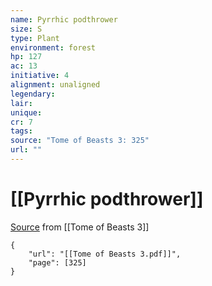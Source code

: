 ```yaml
---
name: Pyrrhic podthrower
size: S
type: Plant
environment: forest
hp: 127
ac: 13
initiative: 4
alignment: unaligned
legendary: 
lair: 
unique: 
cr: 7
tags: 
source: "Tome of Beasts 3: 325"
url: ""
---
```

# [[Pyrrhic podthrower]]

[Source](zotero://open-pdf/library/items/BLGR9HVR?page=325) from [[Tome of Beasts 3]]

```pdf
{
	"url": "[[Tome of Beasts 3.pdf]]",
	"page": [325]
}
```

